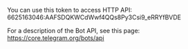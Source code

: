 You can use this token to access HTTP API:
6625163046:AAFSDQKWCdWwf4QQs8Py3Csi9_eRRYfBVDE

For a description of the Bot API, see this page: https://core.telegram.org/bots/api
